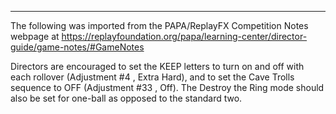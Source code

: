 ***
The following was imported from the PAPA/ReplayFX Competition Notes webpage at https://replayfoundation.org/papa/learning-center/director-guide/game-notes/#GameNotes

 Directors are encouraged to set the KEEP letters to turn on and off with each rollover (Adjustment #4 , Extra Hard), and to set the Cave Trolls sequence to OFF (Adjustment #33 , Off). The Destroy the Ring mode should also be set for one-ball as opposed to the standard two. 
